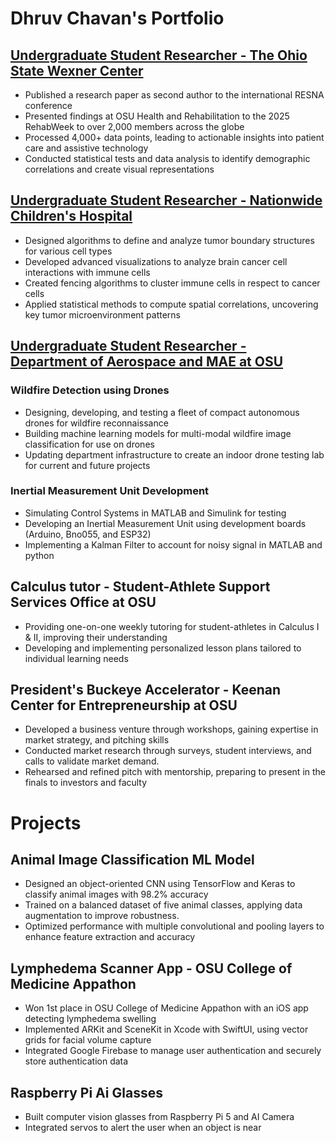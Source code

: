 # Dhruv Chavan's Portfolio


## [Undergraduate Student Researcher - The Ohio State Wexner Center](https://github.com/dchavan2192/Research-OSU-Wexner-Center-)
* Published a research paper as second author to the international RESNA conference
* Presented findings at OSU Health and Rehabilitation to the 2025 RehabWeek to over 2,000 members across the globe
* Processed 4,000+ data points, leading to actionable insights into patient care and assistive technology
* Conducted statistical tests and data analysis to identify demographic correlations and create visual representations


## [Undergraduate Student Researcher - Nationwide Children's Hospital](https://github.com/dchavan2192/Nationwide-Children-s-Hospital---Research)
* Designed algorithms to define and analyze tumor boundary structures for various cell types
* Developed advanced visualizations to analyze brain cancer cell interactions with immune cells
* Created fencing algorithms to cluster immune cells in respect to cancer cells
* Applied statistical methods to compute spatial correlations, uncovering key tumor microenvironment patterns


## [Undergraduate Student Researcher - Department of Aerospace and MAE at OSU](https://github.com/dchavan2192/Research-OSU-Mechanical-Aerospace)
### Wildfire Detection using Drones
* Designing, developing, and testing a fleet of compact autonomous drones for wildfire reconnaissance
* Building machine learning models for multi-modal wildfire image classification for use on drones
* Updating department infrastructure to create an indoor drone testing lab for current and future projects
### Inertial Measurement Unit Development
* Simulating Control Systems in MATLAB and Simulink for testing
* Developing an Inertial Measurement Unit using development boards (Arduino, Bno055, and ESP32)
* Implementing a Kalman Filter to account for noisy signal in MATLAB and python


## Calculus tutor - Student-Athlete Support Services Office at OSU
* Providing one-on-one weekly tutoring for student-athletes in Calculus I & II, improving their understanding
* Developing and implementing personalized lesson plans tailored to individual learning needs

## President's Buckeye Accelerator	- Keenan Center for Entrepreneurship at OSU
* Developed a business venture through workshops, gaining expertise in market strategy, and pitching skills
* Conducted market research through surveys, student interviews, and calls to validate market demand.
* Rehearsed and refined pitch with mentorship, preparing to present in the finals to investors and faculty


# Projects
## Animal Image Classification ML Model
* Designed an object-oriented CNN using TensorFlow and Keras to classify animal images with 98.2% accuracy
* Trained on a balanced dataset of five animal classes, applying data augmentation to improve robustness.
* Optimized performance with multiple convolutional and pooling layers to enhance feature extraction and accuracy

## Lymphedema Scanner App - OSU College of Medicine Appathon
* Won 1st place in OSU College of Medicine Appathon with an iOS app detecting lymphedema swelling
* Implemented ARKit and SceneKit in Xcode with SwiftUI, using vector grids for facial volume capture
* Integrated Google Firebase to manage user authentication and securely store authentication data

## Raspberry Pi Ai Glasses
* Built computer vision glasses from Raspberry Pi 5 and AI Camera
* Integrated servos to alert the user when an object is near

